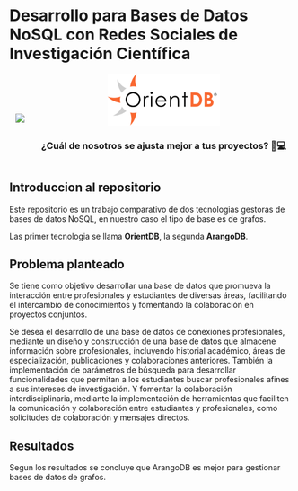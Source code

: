 # Desarrollo para Bases de Datos NoSQL con Redes Sociales de Investigación Científica

<div style="display: flex; justify-content: center; align-items: center; gap: 30px;">
    <div style="text-align: center;">
        <img width="200" src="https://github.com/StevenAragon314/Sistema-Tarea02/blob/main/documentation/ArangoDb/ArangoDB_Logo_RGB_Full_Color_White_Stacked-f.png" />
    </div>
    <div style="text-align: center;">
        <img width="200" src="https://raw.githubusercontent.com/docker-library/docs/aa4e1c37afc16c4631e2272c1b5e2fe8e25e829c/orientdb/logo.png" />
        <h3>¿Cuál de nosotros se ajusta mejor a tus proyectos? 🤖💻</h3>
    </div>
</div>


## Introduccion al repositorio
Este repositorio es un trabajo comparativo de dos tecnologias gestoras de bases de datos NoSQL, en nuestro caso el tipo
de base es de grafos. 

Las primer tecnologia se llama **OrientDB**, la segunda **ArangoDB**. 

## Problema planteado
Se tiene como objetivo desarrollar una base de datos que promueva la interacción entre profesionales y estudiantes de diversas áreas,
facilitando el intercambio de conocimientos y fomentando la colaboración en proyectos conjuntos.

Se desea el desarrollo de una base de datos de conexiones profesionales, mediante un diseño y construcción de una base
de datos que almacene información sobre profesionales, incluyendo historial académico, áreas de especialización,
publicaciones y colaboraciones anteriores. También la implementación de parámetros de búsqueda para desarrollar
funcionalidades que permitan a los estudiantes buscar profesionales afines a sus intereses de investigación. Y
fomentar la colaboración interdisciplinaria, mediante la implementación de herramientas que faciliten la comunicación
y colaboración entre estudiantes y profesionales, como solicitudes de colaboración y mensajes directos.

## Resultados
Segun los resultados se concluye que ArangoDB es mejor para gestionar bases de datos de grafos.
